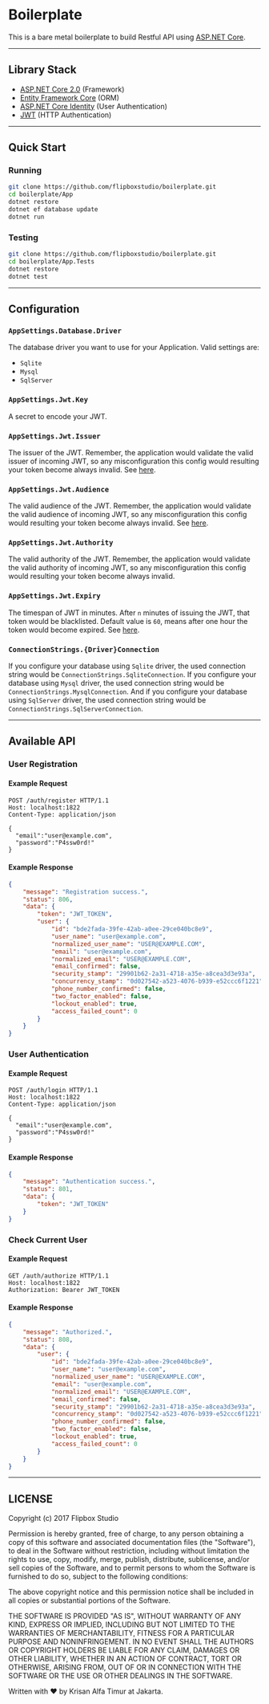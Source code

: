 # Boilerplate

This is a bare metal boilerplate to build Restful API using [ASP.NET Core](https://www.microsoft.com/net/).

---

## Library Stack

- [ASP.NET Core 2.0](https://www.microsoft.com/net/) (Framework)
- [Entity Framework Core](https://docs.microsoft.com/en-us/ef/core/) (ORM)
- [ASP.NET Core Identity](https://docs.microsoft.com/en-us/aspnet/core/security/authentication/identity) (User Authentication)
- [JWT](https://jwt.io/) (HTTP Authentication)

---

## Quick Start

### Running

```sh
git clone https://github.com/flipboxstudio/boilerplate.git
cd boilerplate/App
dotnet restore
dotnet ef database update
dotnet run
```

### Testing

```sh
git clone https://github.com/flipboxstudio/boilerplate.git
cd boilerplate/App.Tests
dotnet restore
dotnet test
```

---

## Configuration

### `AppSettings.Database.Driver`

The database driver you want to use for your Application. Valid settings are:
- `Sqlite`
- `Mysql`
- `SqlServer`

### `AppSettings.Jwt.Key`

A secret to encode your JWT.

### `AppSettings.Jwt.Issuer`

The issuer of the JWT. Remember, the application would validate the valid issuer of incoming JWT, so any misconfiguration this config would resulting your token become always invalid. See [here](https://tools.ietf.org/html/rfc7519#section-4.1.1).

### `AppSettings.Jwt.Audience`

The valid audience of the JWT. Remember, the application would validate the valid audience of incoming JWT, so any misconfiguration this config would resulting your token become always invalid. See [here](https://tools.ietf.org/html/rfc7519#section-4.1.3).


### `AppSettings.Jwt.Authority`

The valid authority of the JWT. Remember, the application would validate the valid authority of incoming JWT, so any misconfiguration this config would resulting your token become always invalid.

### `AppSettings.Jwt.Expiry`

The timespan of JWT in minutes. After `n` minutes of issuing the JWT, that token would be blacklisted. Default value is `60`, means after one hour the token would become expired. See [here](https://tools.ietf.org/html/rfc7519#section-4.1.4).

### `ConnectionStrings.{Driver}Connection`

If you configure your database using `Sqlite` driver, the used connection string would be `ConnectionStrings.SqliteConnection`. If you configure your database using `Mysql` driver, the used connection string would be `ConnectionStrings.MysqlConnection`. And if you configure your database using `SqlServer` driver, the used connection string would be `ConnectionStrings.SqlServerConnection`.

---

## Available API

### User Registration

#### Example Request

```
POST /auth/register HTTP/1.1
Host: localhost:1822
Content-Type: application/json

{
  "email":"user@example.com",
  "password":"P4ssw0rd!"
}
```

#### Example Response

```json
{
    "message": "Registration success.",
    "status": 806,
    "data": {
        "token": "JWT_TOKEN",
        "user": {
            "id": "bde2fada-39fe-42ab-a0ee-29ce040bc8e9",
            "user_name": "user@example.com",
            "normalized_user_name": "USER@EXAMPLE.COM",
            "email": "user@example.com",
            "normalized_email": "USER@EXAMPLE.COM",
            "email_confirmed": false,
            "security_stamp": "29901b62-2a31-4718-a35e-a8cea3d3e93a",
            "concurrency_stamp": "0d027542-a523-4076-b939-e52ccc6f1221",
            "phone_number_confirmed": false,
            "two_factor_enabled": false,
            "lockout_enabled": true,
            "access_failed_count": 0
        }
    }
}
```

### User Authentication

#### Example Request

```
POST /auth/login HTTP/1.1
Host: localhost:1822
Content-Type: application/json

{
  "email":"user@example.com",
  "password":"P4ssw0rd!"
}
```

#### Example Response

```json
{
    "message": "Authentication success.",
    "status": 801,
    "data": {
        "token": "JWT_TOKEN"
    }
}
```

### Check Current User

#### Example Request

```
GET /auth/authorize HTTP/1.1
Host: localhost:1822
Authorization: Bearer JWT_TOKEN

```

#### Example Response

```json
{
    "message": "Authorized.",
    "status": 808,
    "data": {
        "user": {
            "id": "bde2fada-39fe-42ab-a0ee-29ce040bc8e9",
            "user_name": "user@example.com",
            "normalized_user_name": "USER@EXAMPLE.COM",
            "email": "user@example.com",
            "normalized_email": "USER@EXAMPLE.COM",
            "email_confirmed": false,
            "security_stamp": "29901b62-2a31-4718-a35e-a8cea3d3e93a",
            "concurrency_stamp": "0d027542-a523-4076-b939-e52ccc6f1221",
            "phone_number_confirmed": false,
            "two_factor_enabled": false,
            "lockout_enabled": true,
            "access_failed_count": 0
        }
    }
}
```

---

## LICENSE

Copyright (c) 2017 Flipbox Studio

Permission is hereby granted, free of charge, to any person obtaining a copy
of this software and associated documentation files (the "Software"), to deal
in the Software without restriction, including without limitation the rights
to use, copy, modify, merge, publish, distribute, sublicense, and/or sell
copies of the Software, and to permit persons to whom the Software is
furnished to do so, subject to the following conditions:

The above copyright notice and this permission notice shall be included in all
copies or substantial portions of the Software.

THE SOFTWARE IS PROVIDED "AS IS", WITHOUT WARRANTY OF ANY KIND, EXPRESS OR
IMPLIED, INCLUDING BUT NOT LIMITED TO THE WARRANTIES OF MERCHANTABILITY,
FITNESS FOR A PARTICULAR PURPOSE AND NONINFRINGEMENT. IN NO EVENT SHALL THE
AUTHORS OR COPYRIGHT HOLDERS BE LIABLE FOR ANY CLAIM, DAMAGES OR OTHER
LIABILITY, WHETHER IN AN ACTION OF CONTRACT, TORT OR OTHERWISE, ARISING FROM,
OUT OF OR IN CONNECTION WITH THE SOFTWARE OR THE USE OR OTHER DEALINGS IN THE
SOFTWARE.

Written with :heart: by Krisan Alfa Timur at Jakarta.